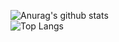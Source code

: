 ![Anurag's github stats](https://github-readme-stats.vercel.app/api?username=aptheparker&show_icons=true&theme=tokyonight)
<br>
![Top Langs](https://github-readme-stats.vercel.app/api/top-langs/?username=aptheparker&layout=compact&theme=tokyonight)
